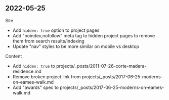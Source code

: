 ## 2022-05-25

Site

* Add `hidden: true` option to project pages
* Add "noindex,nofollow" meta tag to hidden project pages to remove them from search results/indexing
* Update "nav" styles to be more similar on mobile vs desktop

Content

* Add `hidden: true` to projects/_posts/2011-07-26-corte-madera-residence.md
* Remove broken project link from projects/_posts/2017-06-25-moderns-on-eames-walk.md
* Add "awards" spec to projects/_posts/2017-06-25-moderns-on-eames-walk.md